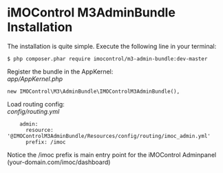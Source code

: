# iMOControl M3AdminBundle Installation

The installation is quite simple. Execute the following line in your terminal:

	$ php composer.phar require imocontrol/m3-admin-bundle:dev-master
	
Register the bundle in the AppKernel:  
_app/AppKernel.php_
	
	new IMOControl\M3\AdminBundle\IMOControlM3AdminBundle(),
	
Load routing config:  
_config/routing.yml_

		admin:
    	  resource: '@IMOControlM3AdminBundle/Resources/config/routing/imoc_admin.yml'
    	  prefix: /imoc  

Notice the /imoc prefix is main entry point for the iMOControl Adminpanel (your-domain.com/imoc/dashboard)    	

	